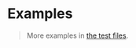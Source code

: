 # Examples

> More examples in [the test files](https://github.com/aureooms/js-skip-list/tree/main/test/src).
